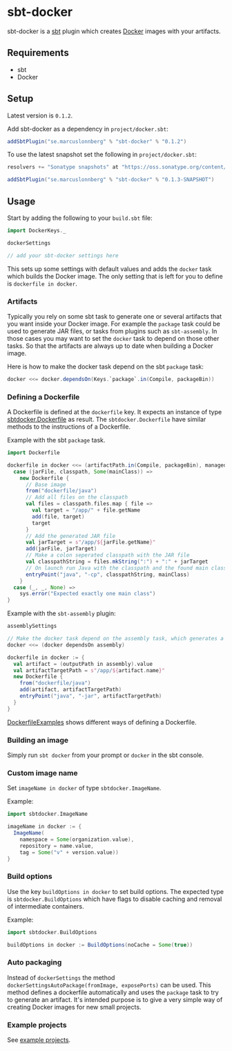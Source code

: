 sbt-docker
==========
sbt-docker is a [sbt](http://www.scala-sbt.org/) plugin which creates [Docker](http://www.docker.io/) images with your artifacts.

Requirements
------------
* sbt
* Docker

Setup
-----

Latest version is `0.1.2`.

Add sbt-docker as a dependency in `project/docker.sbt`:
```scala
addSbtPlugin("se.marcuslonnberg" % "sbt-docker" % "0.1.2")
```

To use the latest snapshot set the following in `project/docker.sbt`:
```scala
resolvers += "Sonatype snapshots" at "https://oss.sonatype.org/content/repositories/snapshots/"

addSbtPlugin("se.marcuslonnberg" % "sbt-docker" % "0.1.3-SNAPSHOT")
```

Usage
-----

Start by adding the following to your `build.sbt` file:
```scala
import DockerKeys._

dockerSettings

// add your sbt-docker settings here
```

This sets up some settings with default values and adds the `docker` task which builds the Docker image.
The only setting that is left for you to define is `dockerfile in docker`.

### Artifacts

Typically you rely on some sbt task to generate one or several artifacts that you want inside your Docker image.
For example the `package` task could be used to generate JAR files, or tasks from plugins such as `sbt-assembly`.
In those cases you may want to set the `docker` task to depend on those other tasks.
So that the artifacts are always up to date when building a Docker image.

Here is how to make the docker task depend on the sbt `package` task:
```scala
docker <<= docker.dependsOn(Keys.`package`.in(Compile, packageBin))
```

### Defining a Dockerfile

A Dockerfile is defined at the `dockerfile` key.
It expects an instance of type [sbtdocker.Dockerfile](src/main/scala/sbtdocker/Dockerfile.scala) as result.
The `sbtdocker.Dockerfile` have similar methods to the instructions of a Dockerfile.

Example with the sbt `package` task.
```scala
import Dockerfile

dockerfile in docker <<= (artifactPath.in(Compile, packageBin), managedClasspath in Compile, mainClass.in(Compile, packageBin)) map {
  case (jarFile, classpath, Some(mainClass)) =>
    new Dockerfile {
      // Base image
      from("dockerfile/java")
      // Add all files on the classpath
      val files = classpath.files.map { file =>
        val target = "/app/" + file.getName
        add(file, target)
        target
      }
      // Add the generated JAR file
      val jarTarget = s"/app/${jarFile.getName}"
      add(jarFile, jarTarget)
	  // Make a colon seperated classpath with the JAR file
      val classpathString = files.mkString(":") + ":" + jarTarget
      // On launch run Java with the classpath and the found main class
      entryPoint("java", "-cp", classpathString, mainClass)
    }
  case (_, _, None) =>
    sys.error("Expected exactly one main class")
}
```

Example with the `sbt-assembly` plugin:
```scala
assemblySettings

// Make the docker task depend on the assembly task, which generates a fat JAR file
docker <<= (docker dependsOn assembly)

dockerfile in docker := {
  val artifact = (outputPath in assembly).value
  val artifactTargetPath = s"/app/${artifact.name}"
  new Dockerfile {
    from("dockerfile/java")
    add(artifact, artifactTargetPath)
    entryPoint("java", "-jar", artifactTargetPath)
  }
}
```

[DockerfileExamples](examples/DockerfileExamples.scala) shows different ways of defining a Dockerfile.

### Building an image

Simply run `sbt docker` from your prompt or `docker` in the sbt console.

### Custom image name

Set `imageName in docker` of type `sbtdocker.ImageName`.

Example:
```scala
import sbtdocker.ImageName

imageName in docker := {
  ImageName(
  	namespace = Some(organization.value),
    repository = name.value,
    tag = Some("v" + version.value))
}
```

### Build options

Use the key `buildOptions in docker` to set build options.
The expected type is `sbtdocker.BuildOptions` which have flags to disable caching and removal of intermediate
containers.

Example:
```scala
import sbtdocker.BuildOptions

buildOptions in docker := BuildOptions(noCache = Some(true))
```

### Auto packaging

Instead of `dockerSettings` the method `dockerSettingsAutoPackage(fromImage, exposePorts)` can be used.
This method defines a dockerfile automatically and uses the `package` task to try to generate an artifact.
It's intended purpose is to give a very simple way of creating Docker images for new small projects.

### Example projects

See [example projects](examples).

